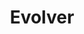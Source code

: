 ---
layout: project
title: Evolver
externalURL: "https://eugolana.github.io/evolver"
image: "evolver.png"
description: "Evolve yourself a bunch of flowers! Written in React with SVG images"
---